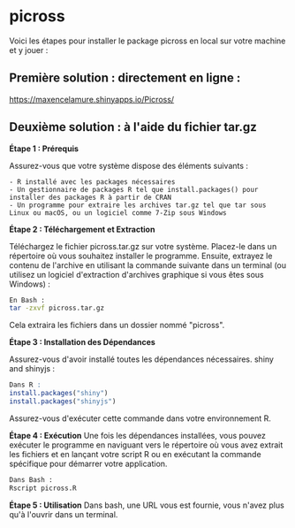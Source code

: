 # picross

Voici les étapes pour installer le package picross en local sur votre machine et y jouer :

## Première solution : directement en ligne :  

<https://maxencelamure.shinyapps.io/Picross/>

## Deuxième solution : à l'aide du fichier tar.gz

**Étape 1 : Prérequis**

Assurez-vous que votre système dispose des éléments suivants :

    - R installé avec les packages nécessaires
    - Un gestionnaire de packages R tel que install.packages() pour installer des packages R à partir de CRAN
    - Un programme pour extraire les archives tar.gz tel que tar sous Linux ou macOS, ou un logiciel comme 7-Zip sous Windows

**Étape 2 : Téléchargement et Extraction**

Téléchargez le fichier picross.tar.gz sur votre système. Placez-le dans un répertoire où vous souhaitez installer le programme. Ensuite, extrayez le contenu de l'archive en utilisant la commande suivante dans un terminal (ou utilisez un logiciel d'extraction d'archives graphique si vous êtes sous Windows) :

```bash
En Bash :  
tar -zxvf picross.tar.gz
```

Cela extraira les fichiers dans un dossier nommé "picross".

**Étape 3 : Installation des Dépendances**

Assurez-vous d'avoir installé toutes les dépendances nécessaires. shiny and shinyjs : 

```R
Dans R :  
install.packages("shiny")   
install.packages("shinyjs")
```

Assurez-vous d'exécuter cette commande dans votre environnement R.

**Étape 4 : Exécution**
Une fois les dépendances installées, vous pouvez exécuter le programme en naviguant vers le répertoire où vous avez extrait les fichiers et en lançant votre script R ou en exécutant la commande spécifique pour démarrer votre application. 

```bash
Dans Bash :  
Rscript picross.R
``` 

**Étape 5 : Utilisation**
Dans bash, une URL vous est fournie, vous n'avez plus qu'à l'ouvrir dans un terminal.
